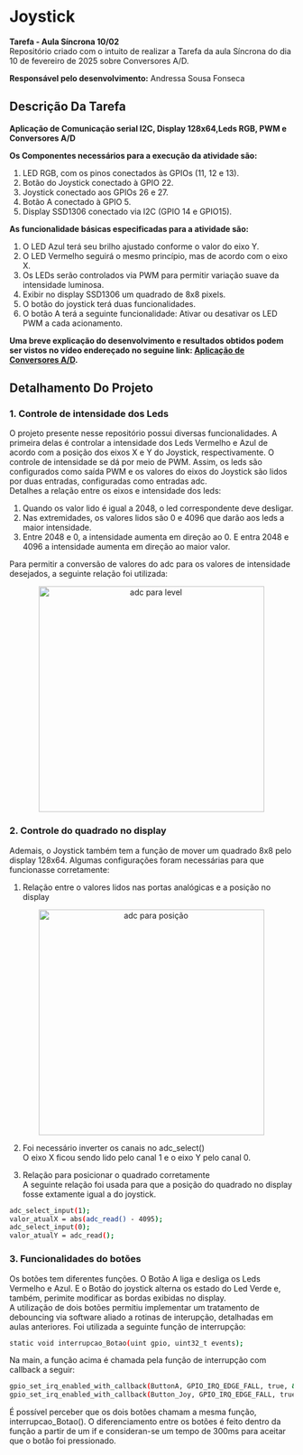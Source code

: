# Joystick

__Tarefa - Aula Síncrona 10/02__<br>
Repositório criado com o intuito de realizar a Tarefa da aula Síncrona do dia 10 de fevereiro de 2025 sobre Conversores A/D.

__Responsável pelo desenvolvimento:__
Andressa Sousa Fonseca

## Descrição Da Tarefa 
__Aplicação de Comunicação serial I2C, Display 128x64,Leds RGB, PWM e Conversores A/D__  <br>

__Os Componentes necessários para a execução da atividade são:__
1) LED RGB, com os pinos conectados às GPIOs (11, 12 e 13).
2) Botão do Joystick conectado à GPIO 22.
3) Joystick conectado aos GPIOs 26 e 27.
4) Botão A conectado à GPIO 5.
5) Display SSD1306 conectado via I2C (GPIO 14 e GPIO15).

__As funcionalidade básicas especificadas para a atividade são:__
1)  O LED Azul terá seu brilho ajustado conforme o valor do eixo Y.
2) O LED Vermelho seguirá o mesmo princípio, mas de acordo com o eixo X.
3) Os LEDs serão controlados via PWM para permitir variação suave da intensidade luminosa.
4) Exibir no display SSD1306 um quadrado de 8x8 pixels.
5) O botão do joystick terá duas funcionalidades.
6) O botão A terá a seguinte funcionalidade: Ativar ou desativar os LED PWM a cada acionamento.


__Uma breve explicação do desenvolvimento e resultados obtidos podem ser vistos no vídeo endereçado no seguine link: [Aplicação de Conversores A/D]().__

## Detalhamento Do Projeto

### 1. Controle de intensidade dos Leds

O projeto presente nesse repositório possui diversas funcionalidades. A primeira delas é controlar a intensidade dos Leds Vermelho e Azul de acordo com a posição dos eixos X e Y do Joystick, respectivamente. O controle de intensidade se dá por meio de PWM. Assim, os leds são configurados como saída PWM e os valores do eixos do Joystick são lidos por duas entradas, configuradas como entradas adc. <br>
Detalhes a relação entre os eixos e intensidade dos leds:
1. Quando os valor lido é igual a 2048, o led correspondente deve desligar.
2. Nas extremidades, os valores lidos são 0 e 4096 que darão aos leds a maior intensidade.
3. Entre 2048 e 0, a intensidade aumenta em direção ao 0. E entra 2048 e 4096 a intensidade aumenta em direção ao maior valor. <br>

Para permitir a conversão de valores do adc para os valores de intensidade desejados, a seguinte relação foi utilizada:

<div align="center">
  <img src="https://github.com/user-attachments/assets/c0de3dbc-b63b-4b27-854a-70cee4418c74" alt="adc para level" width="400"/>
</div>

### 2. Controle do quadrado no display
Ademais, o Joystick também tem a função de mover um quadrado 8x8 pelo display 128x64. Algumas configurações foram necessárias para que funcionasse corretamente:<br>

1. Relação entre o valores lidos nas portas analógicas e a posição no display
<div align="center">
  <img src="https://github.com/user-attachments/assets/a171e55a-6301-45c9-bb29-7f78c7baa526" alt="adc para posição" width="400"/>
</div>

2. Foi necessário inverter os canais no adc_select() <br>
O eixo X ficou sendo lido pelo canal 1 e o eixo Y pelo canal 0. <br>

3. Relação para posicionar o quadrado corretamente <br>
A seguinte relação foi usada para que a posição do quadrado no display fosse extamente igual a do joystick.

```bash
adc_select_input(1);
valor_atualX = abs(adc_read() - 4095);
adc_select_input(0);
valor_atualY = adc_read();
```

### 3. Funcionalidades do botões

Os botões tem diferentes funções. O Botão A liga e desliga os Leds Vermelho e Azul. E o Botão do joystick alterna os estado do Led Verde e, também, perimite modificar as bordas exibidas no display. <br>
A utilização de dois botões permitiu implementar um tratamento de debouncing via software aliado a rotinas de interupção, detalhadas em aulas anteriores. Foi utilizada a seguinte função de interrupção:
```bash
static void interrupcao_Botao(uint gpio, uint32_t events);
```

Na main, a função acima é chamada pela função de interrupção com callback a seguir:

```bash
gpio_set_irq_enabled_with_callback(ButtonA, GPIO_IRQ_EDGE_FALL, true, &interrupcao_Botao);
gpio_set_irq_enabled_with_callback(Button_Joy, GPIO_IRQ_EDGE_FALL, true, &interrupcao_Botao);
```
É possível perceber que os dois botões chamam a mesma função, interrupcao_Botao(). O diferenciamento entre os botões é feito dentro da função a partir de um if e consideran-se um tempo de 300ms para aceitar que o botão foi pressionado.

